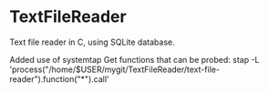 # TextFileReader
Text file reader in C, using SQLite database.

Added use of systemtap
Get functions that can be probed:
stap -L 'process("/home/$USER/mygit/TextFileReader/text-file-reader").function("*").call'
